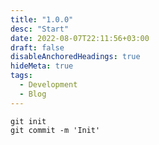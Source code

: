 ```yaml
---
title: "1.0.0"
desc: "Start"
date: 2022-08-07T22:11:56+03:00
draft: false
disableAnchoredHeadings: true
hideMeta: true
tags:
  - Development
  - Blog
---
```


```
git init
git commit -m 'Init'
```